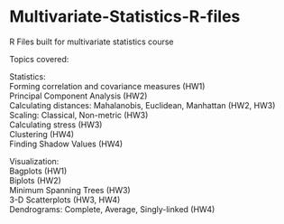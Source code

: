 # Multivariate-Statistics-R-files
R Files built for multivariate statistics course

Topics covered:		
	
Statistics:		
Forming correlation and covariance measures (HW1)		
Principal Component Analysis (HW2)	
Calculating distances: Mahalanobis, Euclidean, Manhattan (HW2, HW3)		
Scaling: Classical, Non-metric (HW3) 	
Calculating stress (HW3) 	
Clustering (HW4)	
Finding Shadow Values (HW4) 
	
Visualization:	
Bagplots (HW1)	
Biplots (HW2)		
Minimum Spanning Trees (HW3)	
3-D Scatterplots (HW3, HW4)		
Dendrograms: Complete, Average, Singly-linked (HW4)

